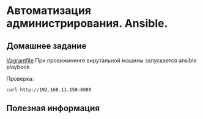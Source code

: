 # Автоматизация администрирования. Ansible.

## Домашнее задание

[Vagrantfile](ansible/Vagrantfile)
При провижининге вирутальной машины запускается ansible playbook

Проверка:
```
curl http://192.168.11.150:8080
```

## Полезная информация

